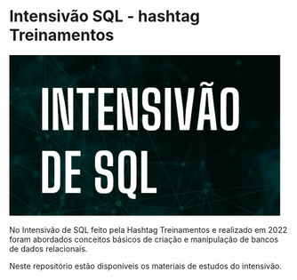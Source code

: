 # Intensivão SQL - hashtag Treinamentos

![Intensivão SQL](intensivao.jpg)

No Intensivão de SQL feito pela Hashtag Treinamentos e realizado em 2022 foram abordados conceitos básicos de criação e manipulação de bancos de dados relacionais.

Neste repositório estão disponíveis os materiais de estudos do intensivão.
